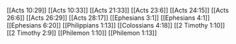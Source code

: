 [[Acts 10:29]]
[[Acts 10:33]]
[[Acts 21:33]]
[[Acts 23:6]]
[[Acts 24:15]]
[[Acts 26:6]]
[[Acts 26:29]]
[[Acts 28:17]]
[[Ephesians 3:1]]
[[Ephesians 4:1]]
[[Ephesians 6:20]]
[[Philippians 1:13]]
[[Colossians 4:18]]
[[2 Timothy 1:10]]
[[2 Timothy 2:9]]
[[Philemon 1:10]]
[[Philemon 1:13]]

